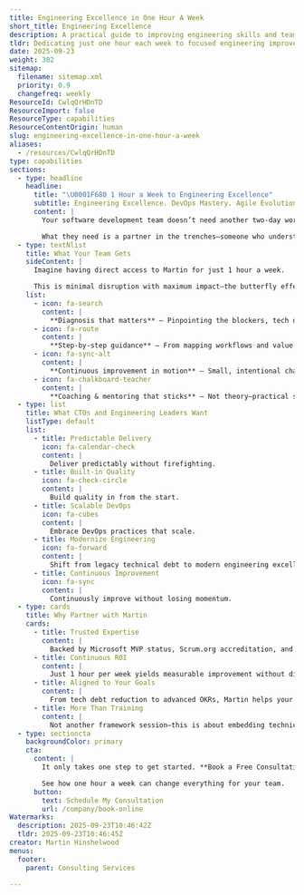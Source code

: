 ```yaml
---
title: Engineering Excellence in One Hour A Week
short_title: Engineering Excellence
description: A practical guide to improving engineering skills and team performance with focused, one-hour weekly sessions for continuous learning and growth.
tldr: Dedicating just one hour each week to focused engineering improvement can lead to significant gains in code quality, team collaboration, and technical skills. Regular, small investments in learning and process refinement help teams deliver better software and adapt more quickly to change. Managers should schedule and protect this time to build a culture of continuous improvement.
date: 2025-09-23
weight: 302
sitemap:
  filename: sitemap.xml
  priority: 0.9
  changefreq: weekly
ResourceId: CwlqQrHDnTD
ResourceImport: false
ResourceType: capabilities
ResourceContentOrigin: human
slug: engineering-excellence-in-one-hour-a-week
aliases:
  - /resources/CwlqQrHDnTD
type: capabilities
sections:
  - type: headline
    headline:
      title: "\U0001F680 1 Hour a Week to Engineering Excellence"
      subtitle: Engineering Excellence. DevOps Mastery. Agile Evolution.
      content: |
        Your software development team doesn’t need another two-day workshop that gets forgotten by Monday morning.

        What they need is a partner in the trenches—someone who understands engineering, DevOps, and team dynamics—helping them eliminate bad practices, remove bottlenecks, and build momentum.
  - type: textNlist
    title: What Your Team Gets
    sideContent: |
      Imagine having direct access to Martin for just 1 hour a week.

      This is minimal disruption with maximum impact—the butterfly effect of technical leadership.
    list:
      - icon: fa-search
        content: |
          **Diagnosis that matters** – Pinpointing the blockers, tech debt, and poor practices holding your team back.
      - icon: fa-route
        content: |
          **Step‑by‑step guidance** – From mapping workflows and value streams to embedding CI/CD, DevOps practices, and engineering discipline.
      - icon: fa-sync-alt
        content: |
          **Continuous improvement in motion** – Small, intentional changes every week that compound into major performance gains.
      - icon: fa-chalkboard-teacher
        content: |
          **Coaching & mentoring that sticks** – Not theory—practical solutions tailored to your environment, your team, your tools.
  - type: list
    title: What CTOs and Engineering Leaders Want
    listType: default
    list:
      - title: Predictable Delivery
        icon: fa-calendar-check
        content: |
          Deliver predictably without firefighting.
      - title: Built‑in Quality
        icon: fa-check-circle
        content: |
          Build quality in from the start.
      - title: Scalable DevOps
        icon: fa-cubes
        content: |
          Embrace DevOps practices that scale.
      - title: Modernize Engineering
        icon: fa-forward
        content: |
          Shift from legacy technical debt to modern engineering excellence.
      - title: Continuous Improvement
        icon: fa-sync
        content: |
          Continuously improve without losing momentum.
  - type: cards
    title: Why Partner with Martin
    cards:
      - title: Trusted Expertise
        content: |
          Backed by Microsoft MVP status, Scrum.org accreditation, and 20+ years of engineering excellence.
      - title: Continuous ROI
        content: |
          Just 1 hour per week yields measurable improvement without disrupting your delivery.
      - title: Aligned to Your Goals
        content: |
          From tech debt reduction to advanced OKRs, Martin helps your team design outcomes that matter.
      - title: More Than Training
        content: |
          Not another framework session—this is about embedding technical leadership.
  - type: sectioncta
    backgroundColor: primary
    cta:
      content: |
        It only takes one step to get started. **Book a Free Consultation with Martin Hinshelwood today.**

        See how one hour a week can change everything for your team.
      button:
        text: Schedule My Consultation
        url: /company/book-online
Watermarks:
  description: 2025-09-23T10:46:42Z
  tldr: 2025-09-23T10:46:45Z
creator: Martin Hinshelwood
menus:
  footer:
    parent: Consulting Services

---
```


